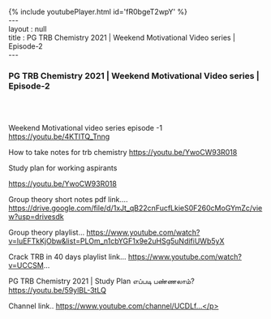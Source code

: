 {% include youtubePlayer.html id='fR0bgeT2wpY' %}<br>---<br>layout : null<br>title : PG TRB Chemistry 2021 | Weekend Motivational Video series | Episode-2<br>---<br><h3>PG TRB Chemistry 2021 | Weekend Motivational Video series | Episode-2</h3><br><br><p>Weekend Motivational video series episode -1
https://youtu.be/4KTITQ_Tnng

How to take notes for trb chemistry
https://youtu.be/YwoCW93R018

Study plan for working aspirants 

https://youtu.be/YwoCW93R018


Group theory short notes pdf link....
https://drive.google.com/file/d/1xJt_qB22cnFucfLkieS0F260cMoGYmZc/view?usp=drivesdk

Group theory playlist...
https://www.youtube.com/watch?v=luEFTkKjObw&list=PLOm_n1cbYGF1x9e2uHSg5uNdifiUWb5yX

Crack TRB in 40 days playlist link...
https://www.youtube.com/watch?v=UCCSM...

PG TRB Chemistry 2021 | Study Plan எப்படி பண்ணலாம்?
https://youtu.be/59ylBL-3tLQ

Channel link..
https://www.youtube.com/channel/UCDLf...</p><br>